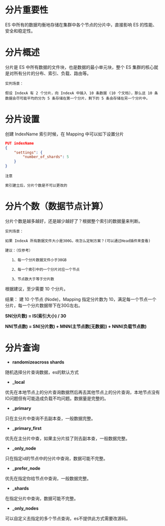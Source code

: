 # 分片重要性
ES 中所有的数据均衡地存储在集群中各个节点的分片中，直接影响 ES 的性能、安全和稳定性。

# 分片概述
分片是 ES 中所有数据的文件块，也是数据的最小单元块，整个 ES 集群的核心就是对所有分片的分布、索引、负载、路由等。

```
实列场景：

假设 IndexA 有 2 个分片，向 IndexA 中插入 10 条数据 (10 个文档)，那么这 10 条数据会尽可能平均的分为 5 条存储在第一个分片，剩下的 5 条会存储在另一个分片中。
```

# 分片设置
创建 IndexName 索引时候，在 Mapping 中可以如下设置分片
```json
PUT indexName
{
    "settings": {
        "number_of_shards": 5
    }
}
```

```
注意

索引建立后，分片个数是不可以更改的
```

# 分片个数（数据节点计算）
分片个数是越多越好，还是越少越好了？根据整个索引的数据量来判断。

```
实列场景：

如果 IndexA 所有数据文件大小是300G，改怎么定制方案？(可以通过Head插件来查看)

建议：（仅参考）

   1、每一个分片数据文件小于30GB

   2、每一个索引中的一个分片对应一个节点

   3、节点数大于等于分片数
```

根据建议，至少需要 10 个分片。

结果： 建 10 个节点 (Node)，Mapping 指定分片数为 10，满足每一个节点一个分片，每一个分片数据带下在30G左右。

**SN(分片数) = IS(索引大小) / 30**

**NN(节点数) = SN(分片数) + MNN(主节点数[无数据]) + NNN(负载节点数)**

# 分片查询
- **randomizeacross shards**

随机选择分片查询数据，es的默认方式

- **_local**

优先在本地节点上的分片查询数据然后再去其他节点上的分片查询，本地节点没有IO问题但有可能造成负载不均问题。数据量是完整的。

- **_primary**

只在主分片中查询不去副本查，一般数据完整。

- **_primary_first**

优先在主分片中查，如果主分片挂了则去副本查，一般数据完整。

- **_only_node**

只在指定id的节点中的分片中查询，数据可能不完整。

- **_prefer_node**

优先在指定你给节点中查询，一般数据完整。

- **_shards**

在指定分片中查询，数据可能不完整。

- **_only_nodes**

可以自定义去指定的多个节点查询，es不提供此方式需要改源码。
